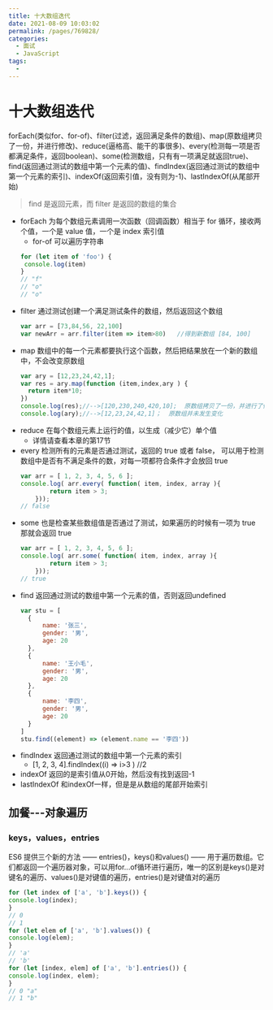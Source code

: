 ```yaml
---
title: 十大数组迭代
date: 2021-08-09 10:03:02
permalink: /pages/769828/
categories:
  - 面试
  - JavaScript
tags:
  - 
---
```


# 十大数组迭代

forEach(类似for、for-of)、filter(过滤，返回满足条件的数组)、map(原数组拷贝了一份，并进行修改)、reduce(逼格高、能干的事很多)、every(检测每一项是否都满足条件，返回boolean)、some(检测数组，只有有一项满足就返回true)、find(返回通过测试的数组中第一个元素的值)、findIndex(返回通过测试的数组中第一个元素的索引)、indexOf(返回索引值，没有则为-1)、lastIndexOf(从尾部开始)

<!-- more -->

> find 是返回元素，而 filter 是返回的数组的集合

- forEach 为每个数组元素调用一次函数（回调函数）相当于 for 循环，接收两个值，一个是 value 值，一个是 index 索引值
  - for-of 可以遍历字符串
  ```js
  for (let item of 'foo') {
   console.log(item)
  }
  // "f"
  // "o"
  // "o"
  ```
- filter 通过测试创建一个满足测试条件的数组，然后返回这个数组
  ```js
  var arr = [73,84,56, 22,100]
  var newArr = arr.filter(item => item>80)   //得到新数组 [84, 100]
  ```
- map 数组中的每一个元素都要执行这个函数，然后把结果放在一个新的数组中，不会改变原数组
  ```js
  var ary = [12,23,24,42,1]; 
  var res = ary.map(function (item,index,ary ) { 
    return item*10; 
  }) 
  console.log(res);//-->[120,230,240,420,10];  原数组拷贝了一份，并进行了修改
  console.log(ary);//-->[12,23,24,42,1]；  原数组并未发生变化
  ```
- reduce 在每个数组元素上运行的值，以生成（减少它）单个值
  - 详情请查看本章的第17节
- every 检测所有的元素是否通过测试，返回的 true 或者 false， 可以用于检测数组中是否有不满足条件的数，对每一项都符合条件才会放回 true
  ```js
  var arr = [ 1, 2, 3, 4, 5, 6 ]; 
  console.log( arr.every( function( item, index, array ){ 
          return item > 3; 
      })); 
  // false
  ```
- some 也是检查某些数组值是否通过了测试，如果遍历的时候有一项为 true 那就会返回 true
  ```js
  var arr = [ 1, 2, 3, 4, 5, 6 ]; 
  console.log( arr.some( function( item, index, array ){ 
          return item > 3; 
      })); 
  // true
  ```
- find 返回通过测试的数组中第一个元素的值，否则返回undefined 
  ```js
  var stu = [
    {
        name: '张三',
        gender: '男',
        age: 20
    },
    {
        name: '王小毛',
        gender: '男',
        age: 20
    },
    {
        name: '李四',
        gender: '男',
        age: 20
    }
  ]
  stu.find((element) => (element.name == '李四'))
  ```
- findIndex 返回通过测试的数组中第一个元素的索引
  - [1, 2, 3, 4].findIndex((i) => i>3 ) //2
- indexOf 返回的是索引值从0开始，然后没有找到返回-1
- lastIndexOf 和indexOf一样，但是是从数组的尾部开始索引


## 加餐---对象遍历

### keys，values，entries

ES6 提供三个新的方法 —— entries()，keys()和values() —— 用于遍历数组。它们都返回一个遍历器对象，可以用for...of循环进行遍历，唯一的区别是keys()是对键名的遍历、values()是对键值的遍历，entries()是对键值对的遍历

```js
for (let index of ['a', 'b'].keys()) {
console.log(index);
}
// 0
// 1
for (let elem of ['a', 'b'].values()) {
console.log(elem);
}
// 'a'
// 'b'
for (let [index, elem] of ['a', 'b'].entries()) {
console.log(index, elem);
}
// 0 "a"
// 1 "b"
```